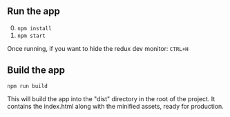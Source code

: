 ## Run the app

0. ```npm install```
0. ```npm start```

Once running, if you want to hide the redux dev monitor: ```CTRL+H```

## Build the app
```npm run build```

This will build the app into the "dist" directory in the root of the project. It contains the index.html along with the minified assets, ready for production.
